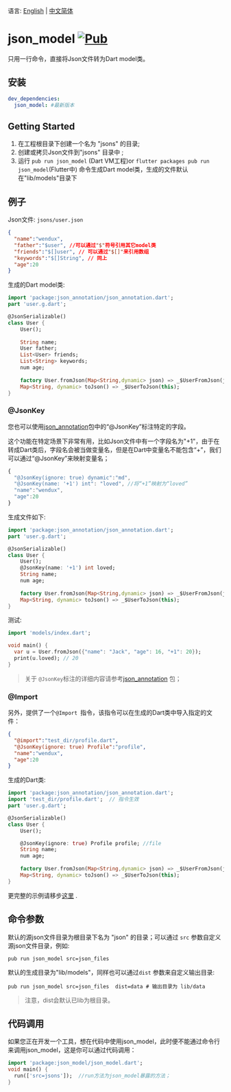 
语言: [English](README.md) | [中文简体](README-ZH.md)


# json_model [![Pub](https://img.shields.io/pub/v/json_model.svg?style=flat-square)](https://pub.dartlang.org/packages/json_model)

只用一行命令，直接将Json文件转为Dart model类。

## 安装

```yaml
dev_dependencies: 
  json_model: #最新版本
```

## Getting Started

1. 在工程根目录下创建一个名为 "jsons" 的目录;
2. 创建或拷贝Json文件到"jsons" 目录中 ;
3. 运行 `pub run json_model` (Dart VM工程)or `flutter packages pub run json_model`(Flutter中) 命令生成Dart model类，生成的文件默认在"lib/models"目录下

## 例子

Json文件: `jsons/user.json`

```json
{
  "name":"wendux",
  "father":"$user", //可以通过"$"符号引用其它model类
  "friends":"$[]user", // 可以通过"$[]"来引用数组
  "keywords":"$[]String", // 同上
  "age":20
}
```

生成的Dart model类:

```dart
import 'package:json_annotation/json_annotation.dart';
part 'user.g.dart';

@JsonSerializable()
class User {
    User();
    
    String name;
    User father;
    List<User> friends;
    List<String> keywords;
    num age;
    
    factory User.fromJson(Map<String,dynamic> json) => _$UserFromJson(json);
    Map<String, dynamic> toJson() => _$UserToJson(this);
}

```

### @JsonKey

您也可以使用[json_annotation](https://pub.dev/packages/json_annotation)包中的“@JsonKey”标注特定的字段。

这个功能在特定场景下非常有用，比如Json文件中有一个字段名为"+1"，由于在转成Dart类后，字段名会被当做变量名，但是在Dart中变量名不能包含“+”，我们可以通过“@JsonKey”来映射变量名；

```javascript
{
  "@JsonKey(ignore: true) dynamic":"md",
  "@JsonKey(name: '+1') int": "loved", //将“+1”映射为“loved”
  "name":"wendux",
  "age":20
}
```

生成文件如下:

```dart
import 'package:json_annotation/json_annotation.dart';
part 'user.g.dart';

@JsonSerializable()
class User {
    User();
    @JsonKey(name: '+1') int loved;
    String name;
    num age;
    
    factory User.fromJson(Map<String,dynamic> json) => _$UserFromJson(json);
    Map<String, dynamic> toJson() => _$UserToJson(this);
}
```

测试:

```dart
import 'models/index.dart';

void main() {
  var u = User.fromJson({"name": "Jack", "age": 16, "+1": 20});
  print(u.loved); // 20
}
```

> 关于 `@JsonKey`标注的详细内容请参考[json_annotation](https://pub.dev/packages/json_annotation) 包；

### @Import 

另外，提供了一个`@Import `指令，该指令可以在生成的Dart类中导入指定的文件：

```json
{
  "@import":"test_dir/profile.dart",
  "@JsonKey(ignore: true) Profile":"profile",
  "name":"wendux",
  "age":20
}
```

生成的Dart类:

```dart
import 'package:json_annotation/json_annotation.dart';
import 'test_dir/profile.dart';  // 指令生效
part 'user.g.dart';

@JsonSerializable()
class User {
    User();

    @JsonKey(ignore: true) Profile profile; //file
    String name;
    num age;
    
    factory User.fromJson(Map<String,dynamic> json) => _$UserFromJson(json);
    Map<String, dynamic> toJson() => _$UserToJson(this);
}
```

更完整的示例请移步[这里](https://github.com/flutterchina/json_model/tree/master/example) .

##  命令参数

默认的源json文件目录为根目录下名为 "json" 的目录；可以通过 `src` 参数自定义源json文件目录，例如:

```shell
pub run json_model src=json_files 
```

默认的生成目录为"lib/models"，同样也可以通过`dist` 参数来自定义输出目录:

```shell
pub run json_model src=json_files  dist=data # 输出目录为 lib/data
```

> 注意，dist会默认已lib为根目录。

## 代码调用

如果您正在开发一个工具，想在代码中使用json_model，此时便不能通过命令行来调用json_model，这是你可以通过代码调用：

```dart
import 'package:json_model/json_model.dart';
void main() {
  run(['src=jsons']);  //run方法为json_model暴露的方法；
}
```


